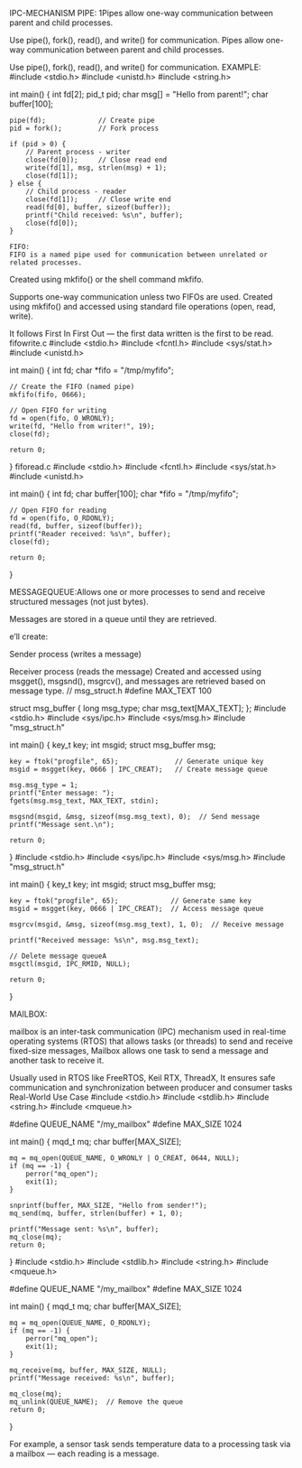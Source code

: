IPC-MECHANISM
PIPE:
1Pipes allow one-way communication between parent and child processes.

Use pipe(), fork(), read(), and write() for communication.
Pipes allow one-way communication between parent and child processes.

Use pipe(), fork(), read(), and write() for communication.
EXAMPLE:
#include <stdio.h>
#include <unistd.h>
#include <string.h>

int main() {
    int fd[2];
    pid_t pid;
    char msg[] = "Hello from parent!";
    char buffer[100];

    pipe(fd);             // Create pipe
    pid = fork();         // Fork process

    if (pid > 0) {
        // Parent process - writer
        close(fd[0]);     // Close read end
        write(fd[1], msg, strlen(msg) + 1);
        close(fd[1]);
    } else {
        // Child process - reader
        close(fd[1]);     // Close write end
        read(fd[0], buffer, sizeof(buffer));
        printf("Child received: %s\n", buffer);
        close(fd[0]);
    }

    FIFO:
    FIFO is a named pipe used for communication between unrelated or related processes.

Created using mkfifo() or the shell command mkfifo.

Supports one-way communication unless two FIFOs are used.
Created using mkfifo() and accessed using standard file operations (open, read, write).

It follows First In First Out — the first data written is the first to be read.
fifowrite.c
#include <stdio.h>
#include <fcntl.h>
#include <sys/stat.h>
#include <unistd.h>

int main() {
    int fd;
    char *fifo = "/tmp/myfifo";

    // Create the FIFO (named pipe)
    mkfifo(fifo, 0666);

    // Open FIFO for writing
    fd = open(fifo, O_WRONLY);
    write(fd, "Hello from writer!", 19);
    close(fd);

    return 0;
}
fiforead.c
#include <stdio.h>
#include <fcntl.h>
#include <sys/stat.h>
#include <unistd.h>

int main() {
    int fd;
    char buffer[100];
    char *fifo = "/tmp/myfifo";

    // Open FIFO for reading
    fd = open(fifo, O_RDONLY);
    read(fd, buffer, sizeof(buffer));
    printf("Reader received: %s\n", buffer);
    close(fd);

    return 0;
}

MESSAGEQUEUE:Allows one or more processes to send and receive structured messages (not just bytes).

Messages are stored in a queue until they are retrieved.

e’ll create:

Sender process (writes a message)

Receiver process (reads the message)
Created and accessed using msgget(), msgsnd(), msgrcv(), and messages are retrieved based on message type.
// msg_struct.h
#define MAX_TEXT 100

struct msg_buffer {
    long msg_type;
    char msg_text[MAX_TEXT];
};
#include <stdio.h>
#include <sys/ipc.h>
#include <sys/msg.h>
#include "msg_struct.h"

int main() {
    key_t key;
    int msgid;
    struct msg_buffer msg;

    key = ftok("progfile", 65);              // Generate unique key
    msgid = msgget(key, 0666 | IPC_CREAT);   // Create message queue

    msg.msg_type = 1;
    printf("Enter message: ");
    fgets(msg.msg_text, MAX_TEXT, stdin);

    msgsnd(msgid, &msg, sizeof(msg.msg_text), 0);  // Send message
    printf("Message sent.\n");

    return 0;
}
#include <stdio.h>
#include <sys/ipc.h>
#include <sys/msg.h>
#include "msg_struct.h"

int main() {
    key_t key;
    int msgid;
    struct msg_buffer msg;

    key = ftok("progfile", 65);             // Generate same key
    msgid = msgget(key, 0666 | IPC_CREAT);  // Access message queue

    msgrcv(msgid, &msg, sizeof(msg.msg_text), 1, 0);  // Receive message

    printf("Received message: %s\n", msg.msg_text);

    // Delete message queueA 
    msgctl(msgid, IPC_RMID, NULL);

    return 0;
}

MAILBOX:

mailbox is an inter-task communication (IPC) mechanism used in real-time operating systems (RTOS) that allows tasks (or threads) to send and receive fixed-size messages,
Mailbox allows one task to send a message and another task to receive it.

Usually used in RTOS like FreeRTOS, Keil RTX, ThreadX,
It ensures safe communication and synchronization between producer and consumer tasks
Real-World Use Case
#include <stdio.h>
#include <stdlib.h>
#include <string.h>
#include <mqueue.h>

#define QUEUE_NAME  "/my_mailbox"
#define MAX_SIZE    1024

int main() {
    mqd_t mq;
    char buffer[MAX_SIZE];

    mq = mq_open(QUEUE_NAME, O_WRONLY | O_CREAT, 0644, NULL);
    if (mq == -1) {
        perror("mq_open");
        exit(1);
    }

    snprintf(buffer, MAX_SIZE, "Hello from sender!");
    mq_send(mq, buffer, strlen(buffer) + 1, 0);

    printf("Message sent: %s\n", buffer);
    mq_close(mq);
    return 0;
}
#include <stdio.h>
#include <stdlib.h>
#include <string.h>
#include <mqueue.h>

#define QUEUE_NAME  "/my_mailbox"
#define MAX_SIZE    1024

int main() {
    mqd_t mq;
    char buffer[MAX_SIZE];

    mq = mq_open(QUEUE_NAME, O_RDONLY);
    if (mq == -1) {
        perror("mq_open");
        exit(1);
    }

    mq_receive(mq, buffer, MAX_SIZE, NULL);
    printf("Message received: %s\n", buffer);

    mq_close(mq);
    mq_unlink(QUEUE_NAME);  // Remove the queue
    return 0;
}




For example, a sensor task sends temperature data to a processing task via a mailbox — each reading is a message.

